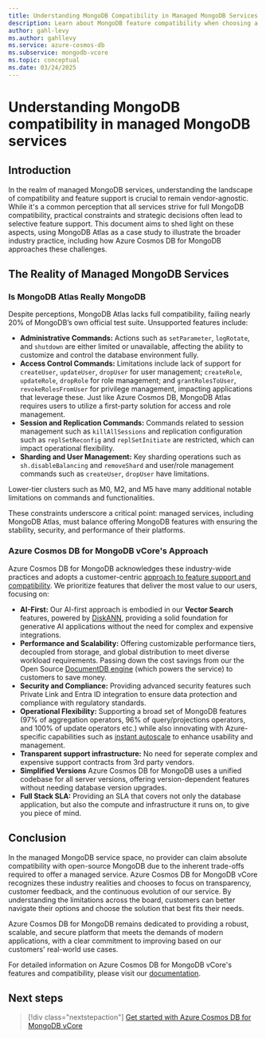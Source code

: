 ```yaml
---
title: Understanding MongoDB Compatibility in Managed MongoDB Services
description: Learn about MongoDB feature compatibility when choosing a managed MongoDB service.
author: gahl-levy
ms.author: gahllevy
ms.service: azure-cosmos-db
ms.subservice: mongodb-vcore
ms.topic: conceptual
ms.date: 03/24/2025
---
```


# Understanding MongoDB compatibility in managed MongoDB services

## Introduction

In the realm of managed MongoDB services, understanding the landscape of compatibility and feature support is crucial to remain vendor-agnostic. While it's a common perception that all services strive for full MongoDB compatibility, practical constraints and strategic decisions often lead to selective feature support. This document aims to shed light on these aspects, using MongoDB Atlas as a case study to illustrate the broader industry practice, including how Azure Cosmos DB for MongoDB approaches these challenges.


## The Reality of Managed MongoDB Services

### Is MongoDB Atlas Really MongoDB

Despite perceptions, MongoDB Atlas lacks full compatibility, failing nearly 20% of MongoDB’s own official test suite. Unsupported features include: 

- **Administrative Commands:** Actions such as `setParameter`, `logRotate`, and `shutdown` are either limited or unavailable, affecting the ability to customize and control the database environment fully.
- **Access Control Commands:** Limitations include lack of support for `createUser`, `updateUser`, `dropUser` for user management; `createRole`, `updateRole`, `dropRole` for role management; and `grantRolesToUser`, `revokeRolesFromUser` for privilege management, impacting applications that leverage these. Just like Azure Cosmos DB, MongoDB  Atlas requires users to utilize a first-party solution for access and role management. 
- **Session and Replication Commands:** Commands related to session management such as `killAllSessions` and replication configuration such as `replSetReconfig` and `replSetInitiate` are restricted, which can impact operational flexibility.
- **Sharding and User Management:** Key sharding operations such as `sh.disableBalancing` and `removeShard` and user/role management commands such as `createUser`, `dropUser` have limitations.

Lower-tier clusters such as M0, M2, and M5 have many additional notable limitations on commands and functionalities.

These constraints underscore a critical point: managed services, including MongoDB Atlas, must balance offering MongoDB features with ensuring the stability, security, and performance of their platforms.

### Azure Cosmos DB for MongoDB vCore's Approach

Azure Cosmos DB for MongoDB acknowledges these industry-wide practices and adopts a customer-centric [approach to feature support and compatibility](./compatibility-and-feature-support.md). We prioritize features that deliver the most value to our users, focusing on:

- **AI-First:** Our AI-first approach is embodied in our **Vector Search** features, powered by [DiskANN](./vector-search-ai.md), providing a solid foundation for generative AI applications without the need for complex and expensive integrations. 
- **Performance and Scalability:** Offering customizable performance tiers, decoupled from storage, and global distribution to meet diverse workload requirements. Passing down the cost savings from our the Open Source [DocumentDB engine](https://github.com/microsoft/documentdb) (which powers the service) to customers to save money.
- **Security and Compliance:** Providing advanced security features such Private Link and Entra ID integration to ensure data protection and compliance with regulatory standards.
- **Operational Flexibility:** Supporting a broad set of MongoDB features (97% of aggregation operators, 96% of query/projections operators, and 100% of update operators etc.) while also innovating with Azure-specific capabilities such as [instant autoscale](./autoscale.md) to enhance usability and management.
- **Transparent support infrastructure:** No need for seperate complex and expensive support contracts from 3rd party vendors.
- **Simplified Versions** Azure Cosmos DB for MongoDB uses a unified codebase for all server versions, offering version-dependent features without needing database version upgrades.
- **Full Stack SLA:** Providing an SLA that covers not only the database application, but also the compute and infrastructure it runs on, to give you piece of mind.

## Conclusion

In the managed MongoDB service space, no provider can claim absolute compatibility with open-source MongoDB due to the inherent trade-offs required to offer a managed service. Azure Cosmos DB for MongoDB vCore recognizes these industry realities and chooses to focus on transparency, customer feedback, and the continuous evolution of our service. By understanding the limitations across the board, customers can better navigate their options and choose the solution that best fits their needs.

Azure Cosmos DB for MongoDB remains dedicated to providing a robust, scalable, and secure platform that meets the demands of modern applications, with a clear commitment to improving based on our customers' real-world use cases.

For detailed information on Azure Cosmos DB for MongoDB vCore's features and compatibility, please visit our [documentation](./compatibility-and-feature-support.md).

## Next steps

> [!div class="nextstepaction"]
> [Get started with Azure Cosmos DB for MongoDB vCore](./quickstart-portal.md)